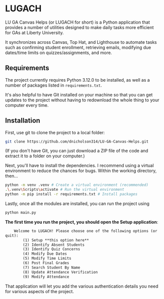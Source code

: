 # LUGACH

LU GA Canvas Helps (or LUGACH for short) is a Python application that provides a
number of utilities designed to make daily tasks more efficient for GAs at Liberty
University.

It synchronizes across Canvas, Top Hat, and Lighthouse to automate tasks such as
confirming student enrollment, retrieving emails, modifying due dates/time limits
on quizzes/assignments, and more.

## Requirements

The project currently requires Python 3.12.0 to be installed, as well as a number
of packages listed in `requirements.txt`.

It's also helpful to have Git installed on your machine so that you can get
updates to the project without having to redownload the whole thing to your
computer every time.

## Installation

First, use git to clone the project to a local folder:

```bash
git clone https://github.com/dnicholson314/LU-GA-Canvas-Helps.git
```

(If you don't have Git, you can just download a ZIP file of the code and extract
it to a folder on your computer.)

Next, you'll have to install the dependencies. I recommend using a virtual
environment to reduce the chances for bugs. Within the working directory, then...

```bash
python -m venv .venv # Create a virtual environment (recommended)
.\.venv\Scripts\activate # Run the virtual environment
python -m pip install -r requirements.txt # Install packages
```

Lastly, once all the modules are installed, you can run the project using

```bash
python main.py
```

**The first time you run the project, you should open the Setup application**:

```txt
    Welcome to LUGACH! Please choose one of the following options (or 'q' to
quit): 
        (1) Setup **this option here**
        (2) Identify Absent Students
        (3) Identify Quiz Concerns
        (4) Modify Due Dates
        (5) Modify Time Limits
        (6) Post Final Grades
        (7) Search Student By Name
        (8) Update Attendance Verification
        (9) Modify Attendance
```

That application will let you add the various authentication details you need
for various aspects of the project.
